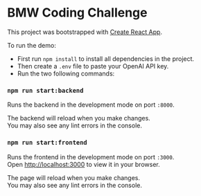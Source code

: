# BMW Coding Challenge

This project was bootstrapped with [Create React App](https://github.com/facebook/create-react-app).

To run the demo:

- First run `npm install` to install all dependencies in the project.
- Then create a `.env` file to paste your OpenAI API key.
- Run the two following commands:

### `npm run start:backend`

Runs the backend in the development mode on port `:8000`.

The backend will reload when you make changes.\
You may also see any lint errors in the console.

### `npm run start:frontend`

Runs the frontend in the development mode on port `:3000`.\
Open [http://localhost:3000](http://localhost:3000) to view it in your browser.

The page will reload when you make changes.\
You may also see any lint errors in the console.
